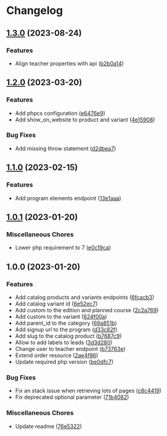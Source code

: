 # Changelog

## [1.3.0](https://github.com/Drieam/eduframe-php-client/compare/v1.2.0...v1.3.0) (2023-08-24)


### Features

* Align teacher properties with api ([b2b0a14](https://github.com/Drieam/eduframe-php-client/commit/b2b0a14bb7df603c80af187c5f0e0d763701ea37))

## [1.2.0](https://github.com/Drieam/eduframe-php-client/compare/v1.1.0...v1.2.0) (2023-03-20)


### Features

* Add phpcs configuration ([e6476e9](https://github.com/Drieam/eduframe-php-client/commit/e6476e96054815109e3fc447c1722e80d43d12dc))
* Add show_on_website to product and variant ([4e15908](https://github.com/Drieam/eduframe-php-client/commit/4e1590864afad75ff02298384008f0342290aa90))


### Bug Fixes

* Add missing throw statement ([d2dbea7](https://github.com/Drieam/eduframe-php-client/commit/d2dbea7501c8a1e81d4f47fc8f6980799160a968))

## [1.1.0](https://github.com/Drieam/eduframe-php-client/compare/v1.0.1...v1.1.0) (2023-02-15)


### Features

* Add program elements endpoint ([13e1aaa](https://github.com/Drieam/eduframe-php-client/commit/13e1aaae6480b519ccaad2b8196552c0d8500941))

## [1.0.1](https://github.com/Drieam/eduframe-php-client/compare/v1.0.0...v1.0.1) (2023-01-20)


### Miscellaneous Chores

* Lower php requirement to 7 ([e0c19ca](https://github.com/Drieam/eduframe-php-client/commit/e0c19cabd6e4f47717b61b9c6be7916c9e2a72d9))

## 1.0.0 (2023-01-20)


### Features

* Add catalog products and variants endpoints ([6fcacb3](https://github.com/Drieam/eduframe-php-client/commit/6fcacb3ca89a4b630639e2543b6ac91f7ea2b041))
* Add catalog variant id ([6e52ec7](https://github.com/Drieam/eduframe-php-client/commit/6e52ec74c807cbbee79d6552a94b8fe066fd98bd))
* Add custom to the edition and planned course ([2c2a769](https://github.com/Drieam/eduframe-php-client/commit/2c2a769552b3586d01856ac43b4aaa4ade8b4d05))
* Add custom to the variant ([624f00a](https://github.com/Drieam/eduframe-php-client/commit/624f00a3c9066df59e7f115822f5dc511ce73168))
* Add parent_id to the category ([69a851b](https://github.com/Drieam/eduframe-php-client/commit/69a851b2bf2e7e5d4e662deb49bf51974d6ab642))
* Add signup url to the program ([d33c82f](https://github.com/Drieam/eduframe-php-client/commit/d33c82f779b60d8405e8e81d376e439be3392ca0))
* Add slug to the catalog product ([b7687c9](https://github.com/Drieam/eduframe-php-client/commit/b7687c9e8c14d5688d0641e4f197bda6f096fb0b))
* Allow to add labels to leads ([3d3d280](https://github.com/Drieam/eduframe-php-client/commit/3d3d280b97b1949bb14b83a1c41feae25d6b3e73))
* Change user to teacher endpoint ([b73763e](https://github.com/Drieam/eduframe-php-client/commit/b73763e7af0cc52d42a351747c0aae5675936721))
* Extend order resource ([2ae4f86](https://github.com/Drieam/eduframe-php-client/commit/2ae4f86ef8f86bbce65735b70c7749b4bbc31a34))
* Update required php version ([be0dfc7](https://github.com/Drieam/eduframe-php-client/commit/be0dfc7d77b719b44d9f16d251d89a7255e2a318))


### Bug Fixes

* Fix an stack issue when retrieving lots of pages ([c8c4419](https://github.com/Drieam/eduframe-php-client/commit/c8c44191f27f655b88495f67cbff25980deab3f9))
* Fix deprecated optional parameter ([71b4082](https://github.com/Drieam/eduframe-php-client/commit/71b4082eb9d7b727d9b35f2506f090cf94be54b7))


### Miscellaneous Chores

* Update readme ([76e5322](https://github.com/Drieam/eduframe-php-client/commit/76e53227489fd09c54758892205c2b656757e3f7))
